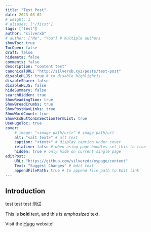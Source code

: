 ```yaml
---
title: "Test Post"
date: 2023-03-02
# weight: 1
# aliases: ["/first"]
tags: ["test"]
author: "silverxb"
# author: ["Me", "You"] # multiple authors
showToc: true
TocOpen: false
draft: false
hidemeta: false
comments: false
description: "content test"
canonicalURL: "http://silverxb.xyz/posts/test-post"
disableHLJS: true # to disable highlightjs
disableShare: false
disableHLJS: false
hideSummary: false
searchHidden: true
ShowReadingTime: true
ShowBreadCrumbs: true
ShowPostNavLinks: true
ShowWordCount: true
ShowRssButtonInSectionTermList: true
UseHugoToc: true
cover:
    # image: "<image path/url>" # image path/url
    alt: "<alt text>" # alt text
    caption: "<text>" # display caption under cover
    relative: false # when using page bundles set this to true
    hidden: true # only hide on current single page
editPost:
    URL: "https://github.com/silverzdz/mypage/content"
    Text: "Suggest Changes" # edit text
    appendFilePath: true # to append file path to Edit link
---
```


## Introduction

test test test 测试

This is **bold** text, and this is *emphasized* text.

Visit the [Hugo](https://gohugo.io) website!